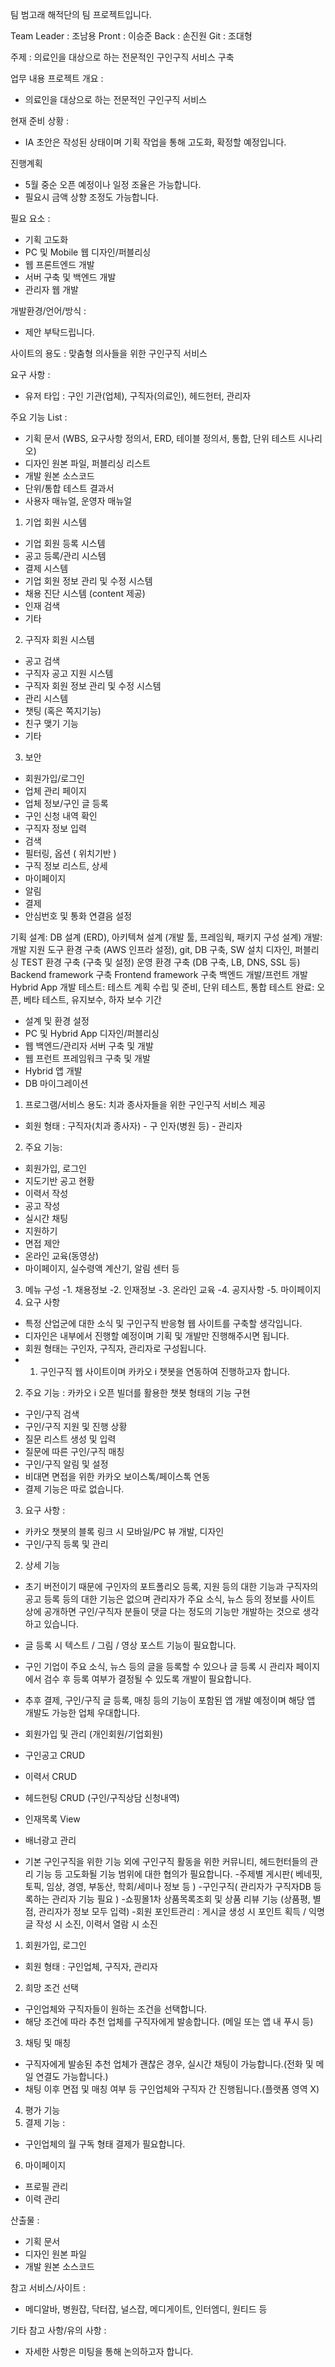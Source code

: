 팀 범고래 해적단의 팀 프로젝트입니다. 

Team Leader : 조남용
Pront : 이승준
Back : 손진원
Git : 조대형

주제 : 의료인을 대상으로 하는 전문적인 구인구직 서비스 구축

업무 내용
프로젝트 개요 :
- 의료인을 대상으로 하는 전문적인 구인구직 서비스

현재 준비 상황 :
- IA 초안은 작성된 상태이며 기획 작업을 통해 고도화, 확정할 예정입니다.

진행계획
- 5월 중순 오픈 예정이나 일정 조율은 가능합니다.
- 필요시 금액 상향 조정도 가능합니다.

필요 요소 :
- 기획 고도화
- PC 및 Mobile 웹 디자인/퍼블리싱
- 웹 프론트엔드 개발
- 서버 구축 및 백엔드 개발
- 관리자 웹 개발

개발환경/언어/방식 :
- 제안 부탁드립니다.

사이트의 용도 : 맞춤형 의사들을 위한 구인구직 서비스

요구 사항 :
- 유저 타입 : 구인 기관(업체), 구직자(의료인), 헤드헌터, 관리자

주요 기능 List :
- 기획 문서 (WBS, 요구사항 정의서, ERD, 테이블 정의서, 통합, 단위 테스트 시나리오)
- 디자인 원본 파일, 퍼블리싱 리스트
- 개발 원본 소스코드
- 단위/통합 테스트 결과서
- 사용자 매뉴얼, 운영자 매뉴얼

1. 기업 회원 시스템
- 기업 회원 등록 시스템
- 공고 등록/관리 시스템
- 결제 시스템
- 기업 회원 정보 관리 및 수정 시스템
- 채용 진단 시스템 (content 제공)
- 인재 검색
- 기타
2. 구직자 회원 시스템
- 공고 검색
- 구직자 공고 지원 시스템
- 구직자 회원 정보 관리 및 수정 시스템
- 관리 시스템
- 챗팅 (혹은 쪽지기능)
- 친구 맺기 기능
- 기타
3. 보안
- 회원가입/로그인
- 업체 관리 페이지
- 업체 정보/구인 글 등록
- 구인 신청 내역 확인
- 구직자 정보 입력
- 검색
- 필터링, 옵션 ( 위치기반 )
- 구직 정보 리스트, 상세
- 마이페이지
- 알림
- 결제
- 안심번호 및 통화 연결음 설정

기획 설계: DB 설계 (ERD), 아키텍쳐 설계 (개발 툴, 프레임웍, 패키지 구성 설계)
개발: 개발 지원 도구 환경 구축 (AWS 인프라 설정), git, DB 구축, SW 설치
디자인, 퍼블리싱
TEST 환경 구축 (구축 및 설정)
운영 환경 구축 (DB 구축, LB, DNS, SSL 등)
Backend framework 구축
Frontend framework 구축
백엔드 개발/프런트 개발
Hybrid App 개발
테스트: 테스트 계획 수립 및 준비, 단위 테스트, 통합 테스트
완료: 오픈, 베타 테스트, 유지보수, 하자 보수 기간

- 설계 및 환경 설정
- PC 및 Hybrid App 디자인/퍼블리싱
- 웹 백엔드/관리자 서버 구축 및 개발
- 웹 프런트 프레임워크 구축 및 개발
- Hybrid 앱 개발
- DB 마이그레이션
1) 프로그램/서비스 용도: 치과 종사자들을 위한 구인구직 서비스 제공
- 회원 형태 : 구직자(치과 종사자) - 구 인자(병원 등) - 관리자
2) 주요 기능:
- 회원가입, 로그인
- 지도기반 공고 현황
- 이력서 작성
- 공고 작성
- 실시간 채팅
- 지원하기
- 면접 제안
- 온라인 교육(동영상)
- 마이페이지, 실수령액 계산기, 알림 센터 등
3) 메뉴 구성
-1. 채용정보
-2. 인재정보
-3. 온라인 교육
-4. 공지사항
-5. 마이페이지
1) 요구 사항
- 특정 산업군에 대한 소식 및 구인구직 반응형 웹 사이트를 구축할 생각입니다.
- 디자인은 내부에서 진행할 예정이며 기획 및 개발만 진행해주시면 됩니다.
- 회원 형태는 구인자, 구직자, 관리자로 구성됩니다.
- 1) 구인구직 웹 사이트이며 카카오 i 챗봇을 연동하여 진행하고자 합니다.
2) 주요 기능 : 카카오 i 오픈 빌더를 활용한 챗봇 형태의 기능 구현
- 구인/구직 검색
- 구인/구직 지원 및 진행 상황
- 질문 리스트 생성 및 입력
- 질문에 따른 구인/구직 매칭
- 구인/구직 알림 및 설정
- 비대면 면접을 위한 카카오 보이스톡/페이스톡 연동
- 결제 기능은 따로 없습니다.
3) 요구 사항 :
- 카카오 챗봇의 블록 링크 시 모바일/PC 뷰 개발, 디자인
- 구인/구직 등록 및 관리


2) 상세 기능
- 초기 버전이기 때문에 구인자의 포트폴리오 등록, 지원 등의 대한 기능과 구직자의 공고 등록 등의 대한 기능은 없으며 관리자가 주요 소식, 뉴스 등의 정보를 사이트 상에 공개하면 구인/구직자 분들이 댓글 다는 정도의 기능만 개발하는 것으로 생각하고 있습니다.
- 글 등록 시 텍스트 / 그림 / 영상 포스트 기능이 필요합니다.
- 구인 기업이 주요 소식, 뉴스 등의 글을 등록할 수 있으나 글 등록 시 관리자 페이지에서 검수 후 등록 여부가 결정될 수 있도록 개발이 필요합니다.
- 추후 결제, 구인/구직 글 등록, 매칭 등의 기능이 포함된 앱 개발 예정이며 해당 앱 개발도 가능한 업체 우대합니다.

- 회원가입 및 관리 (개인회원/기업회원)
- 구인공고 CRUD
- 이력서 CRUD
- 헤드헌팅 CRUD (구인/구직상담 신청내역)
- 인재목록 View
- 배너광고 관리
- 기본 구인구직을 위한 기능 외에 구인구직 활동을 위한 커뮤니티, 헤드헌터들의 관리 기능 등 고도화될 기능 범위에 대한 협의가 필요합니다.
-주제별 게시판( 베네핏, 토픽, 임상, 경영, 부동산, 학회/세미나 정보 등 )
-구인구직( 관리자가 구직자DB 등록하는 관리자 기능 필요 )
-쇼핑몰1차 상품목록조회 및 상품 리뷰 기능 (상품평, 별점, 관리자가 정보 모두 입력)
-회원 포인트관리 : 게시글 생성 시 포인트 획득 / 익명글 작성 시 소진, 이력서 열람 시 소진

1) 회원가입, 로그인
- 회원 형태 : 구인업체, 구직자, 관리자
2) 희망 조건 선택
- 구인업체와 구직자들이 원하는 조건을 선택합니다.
- 해당 조건에 따라 추천 업체를 구직자에게 발송합니다. (메일 또는 앱 내 푸시 등)
3) 채팅 및 매칭
- 구직자에게 발송된 추천 업체가 괜찮은 경우, 실시간 채팅이 가능합니다.(전화 및 메일 연결도 가능합니다.)
- 채팅 이후 면접 및 매칭 여부 등 구인업체와 구직자 간 진행됩니다.(플랫폼 영역 X)
4) 평가 기능
5) 결제 기능 :
- 구인업체의 월 구독 형태 결제가 필요합니다.
6) 마이페이지
- 프로필 관리
- 이력 관리


산출물 :
- 기획 문서
- 디자인 원본 파일
- 개발 원본 소스코드

참고 서비스/사이트 :
- 메디알바, 병원잡, 닥터잡, 널스잡, 메디게이트, 인터엠디, 원티드 등

기타 참고 사항/유의 사항 :
- 자세한 사항은 미팅을 통해 논의하고자 합니다.
